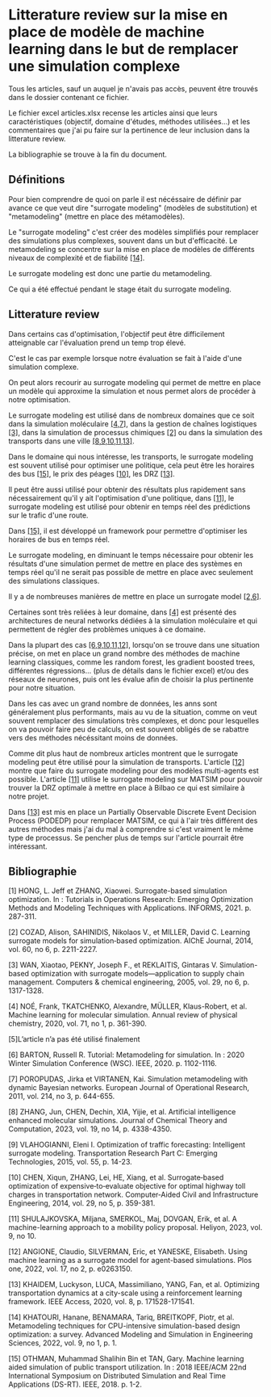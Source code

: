 # Litterature review sur la mise en place de modèle de machine learning dans le but de remplacer une simulation complexe

Tous les articles, sauf un auquel je n'avais pas accès, peuvent être trouvés dans le dossier contenant ce fichier.

Le fichier excel articles.xlsx recense les articles ainsi que leurs caractéristiques (objectif, domaine d'études, méthodes utilisées...) et les commentaires que j'ai pu faire sur la pertinence de leur inclusion dans la litterature review.

La bibliographie se trouve à la fin du document.

## Définitions

Pour bien comprendre de quoi on parle il est nécéssaire de définir par avance ce que veut dire "surrogate modeling" (modèles de substitution) et "metamodeling" (mettre en place des métamodèles).

Le "surrogate modeling" c'est créer des modèles simplifiés pour remplacer des simulations plus complexes, souvent dans un but d'efficacité. Le metamodeling se concentre sur la mise en place de modèles de différents niveaux de complexité et de fiabilité [[14]](#14).

Le surrogate modeling est donc une partie du metamodeling.

Ce qui a été effectué pendant le stage était du surrogate modeling.

## Litterature review

Dans certains cas d'optimisation, l'objectif peut être difficilement atteignable car l'évaluation prend un temp trop élevé.

C'est le cas par exemple lorsque notre évaluation se fait à l'aide d'une simulation complexe.

On peut alors recourir au surrogate modeling qui permet de mettre en place un modèle qui approxime la simulation et nous permet alors de procéder à notre optimisation.

Le surrogate modeling est utilisé dans de nombreux domaines que ce soit dans la simulation moléculaire [[4,7]](#4), dans la gestion de chaînes logistiques [[3]](#3), dans la simulation de processus chimiques [[2]](#2) ou dans la simulation des transports dans une ville [[8,9,10,11,13]](#8).

Dans le domaine qui nous intéresse, les transports, le surrogate modeling est souvent utilisé pour optimiser une politique, cela peut être les horaires des bus [[15]](#15), le prix des péages [[10]](#10), les DRZ [[13]](#13).

Il peut être aussi utilisé pour obtenir des résultats plus rapidement sans nécessairement qu'il y ait l'optimisation d'une politique, dans [[11]](#11), le surrogate modeling est utilisé pour obtenir en temps réel des prédictions sur le trafic d'une route. 

Dans [[15]](#15), il est développé un framework pour permettre d'optimiser les horaires de bus en temps réel.

Le surrogate modeling, en diminuant le temps nécessaire pour obtenir les résultats d'une simulation permet de mettre en place des systèmes en temps réel qu'il ne serait pas possible de mettre en place avec seulement des simulations classiques.

Il y a de nombreuses manières de mettre en place un surrogate model [[2,6]](#2). 

Certaines sont très reliées à leur domaine, dans [[4]](#4) est présenté des architectures de neural networks dédiées à la simulation moléculaire et qui permettent de régler des problèmes uniques à ce domaine. 

Dans la plupart des cas [[6,9,10,11,12]](#6), lorsqu'on se trouve dans une situation précise, on met en place un grand nombre des méthodes de machine learning classiques, comme les random forest, les gradient boosted trees, différentes régressions... (plus de détails dans le fichier excel) et/ou des réseaux de neurones, puis ont les évalue afin de choisir la plus pertinente pour notre situation.

Dans les cas avec un grand nombre de données, les anns sont généralement plus performants, mais au vu de la situation, comme on veut souvent remplacer des simulations très complexes, et donc pour lesquelles on va pouvoir faire peu de calculs, on est souvent obligés de se rabattre vers des méthodes nécéssitant moins de données.

Comme dit plus haut de nombreux articles montrent que le surrogate modeling peut être utilisé pour la simulation de transports.
L'article [[12]](#12) montre que faire du surrogate modeling pour des modèles multi-agents est possible.
L'article [[11]](#11) utilise le surrogate modeling sur MATSIM pour pouvoir trouver la DRZ optimale à mettre en place à Bilbao ce qui est similaire à notre projet.

Dans [[13]](#13) est mis en place un Partially Observable Discrete Event Decision Process (PODEDP) pour remplacer MATSIM, ce qui à l'air très différent des autres méthodes mais j'ai du mal à comprendre si c'est vraiment le même type de processus. Se pencher plus de temps sur l'article pourrait être intéressant.

## Bibliographie

<a name="1"></a>
[1] HONG, L. Jeff et ZHANG, Xiaowei. Surrogate-based simulation optimization. In : Tutorials in Operations Research: Emerging Optimization Methods and Modeling Techniques with Applications. INFORMS, 2021. p. 287-311.

<a name="2"></a>
[2] COZAD, Alison, SAHINIDIS, Nikolaos V., et MILLER, David C. Learning surrogate models for simulation‐based optimization. AIChE Journal, 2014, vol. 60, no 6, p. 2211-2227.

<a name="3"></a>
[3] WAN, Xiaotao, PEKNY, Joseph F., et REKLAITIS, Gintaras V. Simulation-based optimization with surrogate models—application to supply chain management. Computers & chemical engineering, 2005, vol. 29, no 6, p. 1317-1328.

<a name="4"></a>
[4] NOÉ, Frank, TKATCHENKO, Alexandre, MÜLLER, Klaus-Robert, et al. Machine learning for molecular simulation. Annual review of physical chemistry, 2020, vol. 71, no 1, p. 361-390.

<a name="5"></a>
[5]L’article n’a pas été utilisé finalement

<a name="6"></a>
[6] BARTON, Russell R. Tutorial: Metamodeling for simulation. In : 2020 Winter Simulation Conference (WSC). IEEE, 2020. p. 1102-1116.

<a name="7"></a>
[7] POROPUDAS, Jirka et VIRTANEN, Kai. Simulation metamodeling with dynamic Bayesian networks. European Journal of Operational Research, 2011, vol. 214, no 3, p. 644-655.

<a name="8"></a>
[8] ZHANG, Jun, CHEN, Dechin, XIA, Yijie, et al. Artificial intelligence enhanced molecular simulations. Journal of Chemical Theory and Computation, 2023, vol. 19, no 14, p. 4338-4350.

<a name="9"></a>
[9] VLAHOGIANNI, Eleni I. Optimization of traffic forecasting: Intelligent surrogate modeling. Transportation Research Part C: Emerging Technologies, 2015, vol. 55, p. 14-23.

<a name="10"></a>
[10] CHEN, Xiqun, ZHANG, Lei, HE, Xiang, et al. Surrogate‐based optimization of expensive‐to‐evaluate objective for optimal highway toll charges in transportation network. Computer‐Aided Civil and Infrastructure Engineering, 2014, vol. 29, no 5, p. 359-381.

<a name="11"></a>
[11] SHULAJKOVSKA, Miljana, SMERKOL, Maj, DOVGAN, Erik, et al. A machine-learning approach to a mobility policy proposal. Heliyon, 2023, vol. 9, no 10.

<a name="12"></a>
[12] ANGIONE, Claudio, SILVERMAN, Eric, et YANESKE, Elisabeth. Using machine learning as a surrogate model for agent-based simulations. Plos one, 2022, vol. 17, no 2, p. e0263150.

<a name="13"></a>
[13] KHAIDEM, Luckyson, LUCA, Massimiliano, YANG, Fan, et al. Optimizing transportation dynamics at a city-scale using a reinforcement learning framework. IEEE Access, 2020, vol. 8, p. 171528-171541.

<a name="14"></a>
[14] KHATOURI, Hanane, BENAMARA, Tariq, BREITKOPF, Piotr, et al. Metamodeling techniques for CPU-intensive simulation-based design optimization: a survey. Advanced Modeling and Simulation in Engineering Sciences, 2022, vol. 9, no 1, p. 1.

<a name="15"></a>
[15] OTHMAN, Muhammad Shalihin Bin et TAN, Gary. Machine learning aided simulation of public transport utilization. In : 2018 IEEE/ACM 22nd International Symposium on Distributed Simulation and Real Time Applications (DS-RT). IEEE, 2018. p. 1-2.


